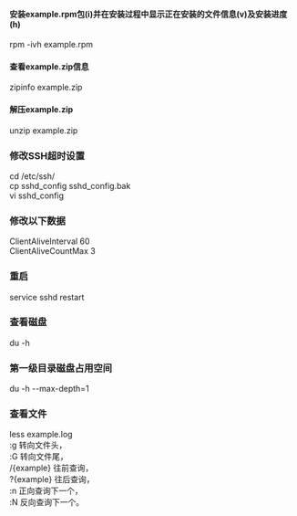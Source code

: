#### 安装example.rpm包(i)并在安装过程中显示正在安装的文件信息(v)及安装进度(h)
rpm -ivh example.rpm

#### 查看example.zip信息
zipinfo example.zip

#### 解压example.zip
unzip example.zip

### 修改SSH超时设置
cd /etc/ssh/  
cp sshd_config sshd_config.bak  
vi sshd_config

### 修改以下数据
ClientAliveInterval 60  
ClientAliveCountMax 3

### 重启
service sshd restart

### 查看磁盘
du -h

### 第一级目录磁盘占用空间
du -h --max-depth=1

### 查看文件
less example.log  
:g 转向文件头，  
:G 转向文件尾，  
/{example} 往前查询，  
?{example} 往后查询，  
:n 正向查询下一个，  
:N 反向查询下一个。

